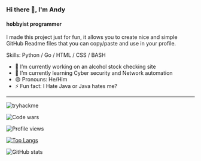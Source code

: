 ### Hi there 👋, I'm Andy
#### hobbyist programmer
<!---
![hobbyist programmer](https://arturssmirnovs.github.io/github-profile-readme-generator/images/banner.png)
--->

I made this project just for fun, it allows you to create nice and simple GitHub Readme files that you can copy/paste and use in your profile.

Skills: Python / Go / HTML / CSS / BASH

- 🔭 I’m currently working on an alcohol stock checking site 
- 🌱 I’m currently learning Cyber security and Network automation 
- 😄 Pronouns: He/Him 
- ⚡ Fun fact: I Hate Java or Java hates me? 

---
![tryhackme](https://tryhackme-badges.s3.amazonaws.com/andyclarke99.png)

![Code wars](https://www.codewars.com/users/apscandy/badges/large)

![Profile views](https://gpvc.arturio.dev/apscandy)

[![Top Langs](https://github-readme-stats.vercel.app/api/top-langs/?username=apscandy)](https://github.com/anuraghazra/github-readme-stats)

![GitHub stats](https://github-readme-stats.vercel.app/api?username=apscandy&show_icons=true)
